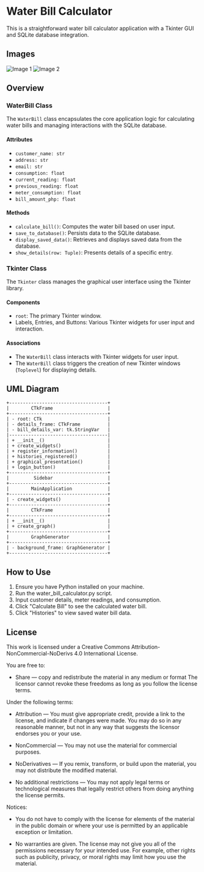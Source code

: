 # Water Bill Calculator

This is a straightforward water bill calculator application with a Tkinter GUI and SQLite database integration.

## Images

![Image 1](img/a/image1.png)
![Image 2](img/a1/image2.png)

## Overview

### WaterBill Class

The `WaterBill` class encapsulates the core application logic for calculating water bills and managing interactions with the SQLite database.

#### Attributes

- `customer_name: str`
- `address: str`
- `email: str`
- `consumption: float`
- `current_reading: float`
- `previous_reading: float`
- `meter_consumption: float`
- `bill_amount_php: float`

#### Methods

- `calculate_bill()`: Computes the water bill based on user input.
- `save_to_database()`: Persists data to the SQLite database.
- `display_saved_data()`: Retrieves and displays saved data from the database.
- `show_details(row: Tuple)`: Presents details of a specific entry.

### Tkinter Class

The `Tkinter` class manages the graphical user interface using the Tkinter library.

#### Components

- `root`: The primary Tkinter window.
- Labels, Entries, and Buttons: Various Tkinter widgets for user input and interaction.

#### Associations

- The `WaterBill` class interacts with Tkinter widgets for user input.
- The `WaterBill` class triggers the creation of new Tkinter windows (`Toplevel`) for displaying details.

## UML Diagram

```
+------------------------------------+
|        CTkFrame                    |
+------------------------------------+
| - root: CTk                        |
| - details_frame: CTkFrame          |
| - bill_details_var: tk.StringVar   |
|------------------------------------|
| + __init__()                       |
| + create_widgets()                 |
| + register_information()           |
| + histories_registered()           |
| + graphical_presentation()         |
| + login_button()                   |
+------------------------------------+
|         Sidebar                    |
+------------------------------------+
|        MainApplication             |
+------------------------------------+
| - create_widgets()                 |
+------------------------------------+
|        CTkFrame                    |
+------------------------------------+
| + __init__()                       |
| + create_graph()                   |
+------------------------------------+
|        GraphGenerator              |
+------------------------------------+
| - background_frame: GraphGenerator |
+------------------------------------+
```

## How to Use

1. Ensure you have Python installed on your machine.
2. Run the water_bill_calculator.py script.
3. Input customer details, meter readings, and consumption.
4. Click "Calculate Bill" to see the calculated water bill.
5. Click "Histories" to view saved water bill data.

## License

This work is licensed under a Creative Commons Attribution-NonCommercial-NoDerivs 4.0 International License.

You are free to:

- Share — copy and redistribute the material in any medium or format
The licensor cannot revoke these freedoms as long as you follow the license terms.

Under the following terms:

- Attribution — You must give appropriate credit, provide a link to the license, and indicate if changes were made. You may do so in any reasonable manner, but not in any way that suggests the licensor endorses you or your use.

- NonCommercial — You may not use the material for commercial purposes.

- NoDerivatives — If you remix, transform, or build upon the material, you may not distribute the modified material.

- No additional restrictions — You may not apply legal terms or technological measures that legally restrict others from doing anything the license permits.

Notices:

- You do not have to comply with the license for elements of the material in the public domain or where your use is permitted by an applicable exception or limitation.

- No warranties are given. The license may not give you all of the permissions necessary for your intended use. For example, other rights such as publicity, privacy, or moral rights may limit how you use the material.

